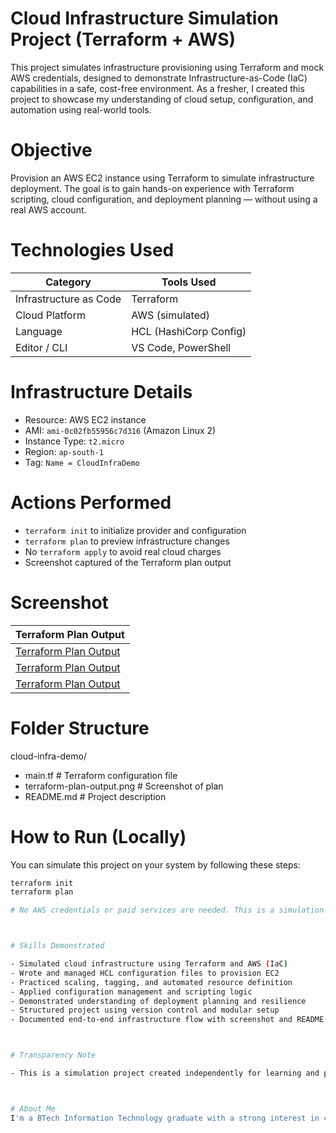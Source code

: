 # Cloud Infrastructure Simulation Project (Terraform + AWS)

This project simulates infrastructure provisioning using Terraform and mock AWS credentials, designed to demonstrate Infrastructure-as-Code (IaC) capabilities in a safe, cost-free environment. As a fresher, I created this project to showcase my understanding of cloud setup, configuration, and automation using real-world tools.



# Objective

Provision an AWS EC2 instance using Terraform to simulate infrastructure deployment. The goal is to gain hands-on experience with Terraform scripting, cloud configuration, and deployment planning — without using a real AWS account.



# Technologies Used

| Category               | Tools Used              |
|------------------------|-------------------------|
| Infrastructure as Code | Terraform               |
| Cloud Platform         | AWS (simulated)         |
| Language               | HCL (HashiCorp Config)  |
| Editor / CLI           | VS Code, PowerShell     |



# Infrastructure Details

- Resource: AWS EC2 instance
- AMI: `ami-0c02fb55956c7d316` (Amazon Linux 2)
- Instance Type: `t2.micro`
- Region: `ap-south-1`
- Tag: `Name = CloudInfraDemo`



# Actions Performed

- `terraform init` to initialize provider and configuration
- `terraform plan` to preview infrastructure changes
- No `terraform apply` to avoid real cloud charges
- Screenshot captured of the Terraform plan output



# Screenshot

| Terraform Plan Output |
|------------------------|
|[Terraform Plan Output](terraform_plan_output(1).png) |
|[Terraform Plan Output](terraform_plan_output(2).png) |
|[Terraform Plan Output](terraform_plan_output(3).png) |



# Folder Structure

cloud-infra-demo/
- main.tf # Terraform configuration file
- terraform-plan-output.png # Screenshot of plan
- README.md # Project description


# How to Run (Locally)

You can simulate this project on your system by following these steps:

```bash
terraform init
terraform plan

# No AWS credentials or paid services are needed. This is a simulation for learning/demo purposes only.



# Skills Demonstrated

- Simulated cloud infrastructure using Terraform and AWS (IaC)
- Wrote and managed HCL configuration files to provision EC2
- Practiced scaling, tagging, and automated resource definition
- Applied configuration management and scripting logic
- Demonstrated understanding of deployment planning and resilience
- Structured project using version control and modular setup
- Documented end-to-end infrastructure flow with screenshot and README



# Transparency Note

- This is a simulation project created independently for learning and portfolio building. It does not use real AWS billing or deploy live infrastructure. All cloud operations are demonstrated locally using Terraform’s planning phase. 



# About Me
I'm a BTech Information Technology graduate with a strong interest in cloud infrastructure, DevOps, and automation. I created this project as part of my portfolio to showcase my readiness for real-world engineering roles.